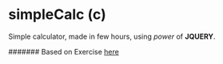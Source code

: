 # simpleCalc (c)

Simple calculator, made in few hours, using *power* of **JQUERY**. 



####### Based on Exercise [here](https://courses.edx.org/courses/course-v1:PennX+SD4x+2T2017/course/)
